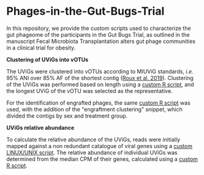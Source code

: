 # Phages-in-the-Gut-Bugs-Trial

In this repository, we provide the custom scripts used to characterize the gut phageome of the participants in the Gut Bugs Trial, as outlined in the manuscript Fecal Microbiota Transplantation alters gut phage communities in a clinical trial for obesity. 

**Clustering of UViGs into vOTUs**

The UViGs were clustered into vOTUs according to MIUViG standards, _i.e._ 95% ANI over 85% AF of the shortest contig ([Roux et al, 2019](https://www.nature.com/articles/nbt.4306)). Clustering of the UViGs was performed based on length using a [custom R script](https://github.com/miczuppi/Phages-in-the-Gut-Bugs-Trial/blob/main/Clustering%20based%20on%20length.R), and the longest UViG of the vOTU was selected as the representative. 

For the identification of engrafted phages, the same [custom R script](https://github.com/miczuppi/Phages-in-the-Gut-Bugs-Trial/blob/main/Clustering%20based%20on%20length.R) was used, with the addition of the "engraftment clustering" snippet, which divided the contigs by sex and treatment group. 

**UViGs relative abundance**

To calculate the relative abundance of the UViGs, reads were initially mapped against a non redundant catalogue of viral genes using a [custom LINUX/UNIX script](https://github.com/miczuppi/Phages-in-the-Gut-Bugs-Trial/edit/main/run_read_mapping.sh). The relative abundance of individual UViGs was determined from the median CPM of their genes, calculated using a [custom R script](https://github.com/miczuppi/Phages-in-the-Gut-Bugs-Trial/blob/main/relative%20abundace.r). 

